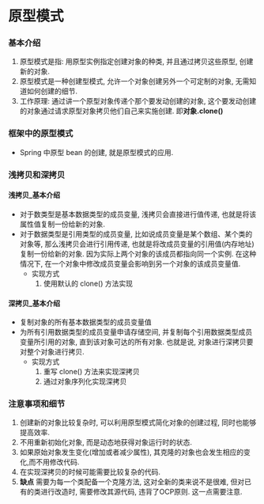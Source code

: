 # 原型模式

### 基本介绍

1. 原型模式是指: 用原型实例指定创建对象的种类, 并且通过拷贝这些原型, 创建新的对象.
2. 原型模式是一种创建型模式, 允许一个对象创建另外一个可定制的对象, 无需知道如何创建的细节.
3. 工作原理: 通过讲一个原型对象传递个那个要发动创建的对象, 这个要发动创建的对象通过请求原型对象拷贝他们自己来实施创建. 即**对象.clone()**




### 框架中的原型模式

* Spring 中原型 bean 的创建, 就是原型模式的应用.




### 浅拷贝和深拷贝

#### 浅拷贝_基本介绍

* 对于数类型是基本数据类型的成员变量, 浅拷贝会直接进行值传递, 也就是将该属性值复制一份给新的对象.
* 对于数据类型是引用类型的成员变量, 比如说成员变量是某个数组、某个类的对象等, 那么浅拷贝会进行引用传递, 也就是将改成员变量的引用值(内存地址)复制一份给新的对象. 因为实际上两个对象的该成员都指向同一个实例. 在这种情况下, 在一个对象中修改成员变量会影响到另一个对象的该成员变量值.
  * 实现方式
    1. 使用默认的 clone() 方法实现



#### 深拷贝_基本介绍

* 复制对象的所有基本数据类型的成员变量值
* 为所有引用数据类型的成员变量申请存储空间, 并复制每个引用数据类型成员变量所引用的对象, 直到该对象可达的所有对象. 也就是说, 对象进行深拷贝要对整个对象进行拷贝.
  * 实现方式
    1. 重写 clone() 方法来实现深拷贝
    2. 通过对象序列化实现深拷贝



### 注意事项和细节

1. 创建新的对象比较复杂时, 可以利用原型模式简化对象的创建过程, 同时也能够提高效率.
2. 不用重新初始化对象, 而是动态地获得对象运行时的状态.
3. 如果原始对象发生变化(增加或者减少属性), 其克隆的对象也会发生相应的变化,而不用修改代码.
4. 在实现深拷贝的时候可能需要比较复杂的代码.
5. **缺点** 需要为每一个类配备一个克隆方法, 这对全新的类来说不是很难, 但对已有的类进行改造时, 需要修改其源代码, 违背了OCP原则. 这一点需要注意.